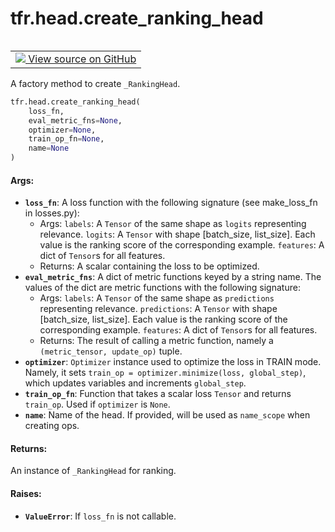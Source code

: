 <div itemscope itemtype="http://developers.google.com/ReferenceObject">
<meta itemprop="name" content="tfr.head.create_ranking_head" />
<meta itemprop="path" content="Stable" />
</div>

# tfr.head.create_ranking_head

<table class="tfo-notebook-buttons tfo-api" align="left">

<td>
  <a target="_blank" href="https://github.com/tensorflow/ranking/tree/master/tensorflow_ranking/python/head.py">
    <img src="https://www.tensorflow.org/images/GitHub-Mark-32px.png" />
    View source on GitHub
  </a>
</td></table>

A factory method to create `_RankingHead`.

```python
tfr.head.create_ranking_head(
    loss_fn,
    eval_metric_fns=None,
    optimizer=None,
    train_op_fn=None,
    name=None
)
```

<!-- Placeholder for "Used in" -->

#### Args:

*   <b>`loss_fn`</b>: A loss function with the following signature (see
    make_loss_fn in losses.py):
    *   Args: `labels`: A `Tensor` of the same shape as `logits` representing
        relevance. `logits`: A `Tensor` with shape [batch_size, list_size]. Each
        value is the ranking score of the corresponding example. `features`: A
        dict of `Tensor`s for all features.
    *   Returns: A scalar containing the loss to be optimized.
*   <b>`eval_metric_fns`</b>: A dict of metric functions keyed by a string name.
    The values of the dict are metric functions with the following signature:
    *   Args: `labels`: A `Tensor` of the same shape as `predictions`
        representing relevance. `predictions`: A `Tensor` with shape
        [batch_size, list_size]. Each value is the ranking score of the
        corresponding example. `features`: A dict of `Tensor`s for all features.
    *   Returns: The result of calling a metric function, namely a
        `(metric_tensor, update_op)` tuple.
*   <b>`optimizer`</b>: `Optimizer` instance used to optimize the loss in TRAIN
    mode. Namely, it sets `train_op = optimizer.minimize(loss, global_step)`,
    which updates variables and increments `global_step`.
*   <b>`train_op_fn`</b>: Function that takes a scalar loss `Tensor` and returns
    `train_op`. Used if `optimizer` is `None`.
*   <b>`name`</b>: Name of the head. If provided, will be used as `name_scope`
    when creating ops.

#### Returns:

An instance of `_RankingHead` for ranking.

#### Raises:

*   <b>`ValueError`</b>: If `loss_fn` is not callable.
